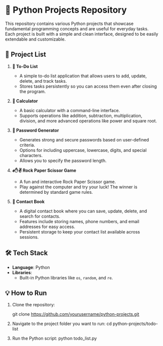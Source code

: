 # 🐍 Python Projects Repository

This repository contains various Python projects that showcase fundamental programming concepts and are useful for everyday tasks. Each project is built with a simple and clean interface, designed to be easily extendable and customizable.

## 📂 Project List

1. **📝 To-Do List**
   - A simple to-do list application that allows users to add, update, delete, and track tasks.
   - Stores tasks persistently so you can access them even after closing the program.
   
2. **🧮 Calculator**
   - A basic calculator with a command-line interface.
   - Supports operations like addition, subtraction, multiplication, division, and more advanced operations like power and square root.

3. **🔐 Password Generator**
   - Generates strong and secure passwords based on user-defined criteria.
   - Options for including uppercase, lowercase, digits, and special characters.
   - Allows you to specify the password length.

4. **✊✋✌️ Rock Paper Scissor Game**
   - A fun and interactive Rock Paper Scissor game.
   - Play against the computer and try your luck! The winner is determined by standard game rules.

5. **📇 Contact Book**
   - A digital contact book where you can save, update, delete, and search for contacts.
   - Features include storing names, phone numbers, and email addresses for easy access.
   - Persistent storage to keep your contact list available across sessions.

## 🛠️ Tech Stack

- **Language**: Python
- **Libraries**:
  - Built-in Python libraries like `os`, `random`, and `re`.
  

## 💡 How to Run

1. Clone the repository:
   
   git clone https://github.com/yourusername/python-projects.git
   
2. Navigate to the project folder you want to run:
   cd python-projects/todo-list

3. Run the Python script:
   python todo_list.py


